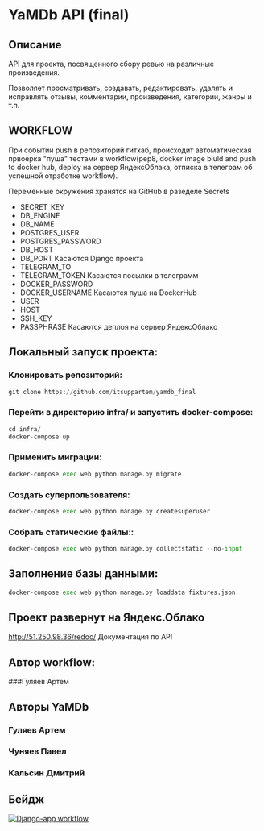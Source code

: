 # YaMDb API (final)
## Описание

API для проекта, посвященного сбору ревью на различные произведения. 

Позволяет просматривать, создавать, редактировать, удалять и исправлять отзывы, комментарии, произведения, категории, жанры и т.п.

## WORKFLOW

При событии push в репозиторий гитхаб, происходит автоматическая првоерка "пуша" тестами в workflow(pep8, docker image biuld and push to docker hub, deploy на сервер ЯндексОблака, отписка в телеграм об успешной отработке workflow).

Переменные окружения хранятся на GitHub в разеделе Secrets
   * SECRET_KEY
   * DB_ENGINE
   * DB_NAME
   * POSTGRES_USER
   * POSTGRES_PASSWORD
   * DB_HOST
   * DB_PORT
Касаются Django проекта
   * TELEGRAM_TO
   * TELEGRAM_TOKEN
Касаются посылки в телеграмм
   * DOCKER_PASSWORD 
   * DOCKER_USERNAME
Касаются пуша на DockerHub
   * USER
   * HOST
   * SSH_KEY
   * PASSPHRASE
Касаются деплоя на сервер ЯндексОблако

## Локальный запуск проекта:

### Клонировать репозиторий:

```python
git clone https://github.com/itsuppartem/yamdb_final
```

### Перейти в директорию infra/ и запустить docker-compose:

```python
cd infra/
docker-compose up
```

### Применить миграции:

```python
docker-compose exec web python manage.py migrate
```

### Создать суперпользователя:

```python
docker-compose exec web python manage.py createsuperuser
```

### Cобрать статические файлы::

```python
docker-compose exec web python manage.py collectstatic --no-input
```

## Заполнение базы данными:

```python
docker-compose exec web python manage.py loaddata fixtures.json
```


## Проект развернут на Яндекс.Облако

http://51.250.98.36/redoc/  Документация по API

## Автор workflow:
###Гуляев Артем

## Авторы YaMDb 
### Гуляев Артем
### Чуняев Павел
### Кальсин Дмитрий


## Бейдж


[![Django-app workflow](https://github.com/itsuppartem/yamdb_final/actions/workflows/yamdb_workflow.yml/badge.svg)](https://github.com/itsuppartem/yamdb_final/actions/workflows/yamdb_workflow.yml/badge.svg)